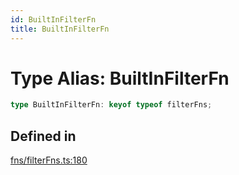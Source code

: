 ```yaml
---
id: BuiltInFilterFn
title: BuiltInFilterFn
---
```


# Type Alias: BuiltInFilterFn

```ts
type BuiltInFilterFn: keyof typeof filterFns;
```

## Defined in

[fns/filterFns.ts:180](https://github.com/TanStack/table/blob/main/packages/table-core/src/fns/filterFns.ts#L180)
